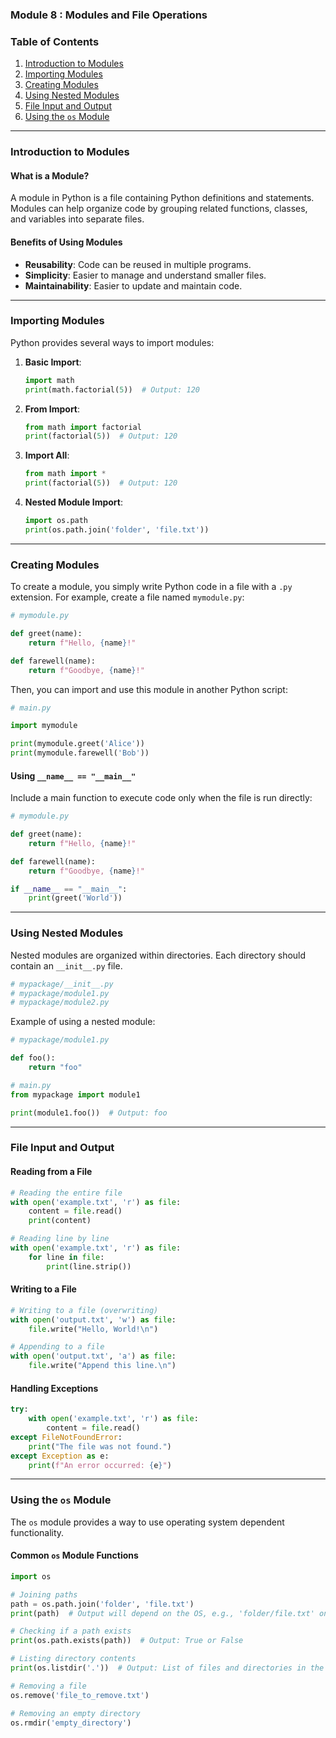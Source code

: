 ### Module 8 : Modules and File Operations

### Table of Contents
1. [Introduction to Modules](#introduction-to-modules)
2. [Importing Modules](#importing-modules)
3. [Creating Modules](#creating-modules)
4. [Using Nested Modules](#using-nested-modules)
5. [File Input and Output](#file-input-and-output)
6. [Using the `os` Module](#using-the-os-module)

---

### Introduction to Modules

#### What is a Module?
A module in Python is a file containing Python definitions and statements. Modules can help organize code by grouping related functions, classes, and variables into separate files.

#### Benefits of Using Modules
- **Reusability**: Code can be reused in multiple programs.
- **Simplicity**: Easier to manage and understand smaller files.
- **Maintainability**: Easier to update and maintain code.

---

### Importing Modules

Python provides several ways to import modules:

1. **Basic Import**:
   ```python
   import math
   print(math.factorial(5))  # Output: 120
   ```

2. **From Import**:
   ```python
   from math import factorial
   print(factorial(5))  # Output: 120
   ```

3. **Import All**:
   ```python
   from math import *
   print(factorial(5))  # Output: 120
   ```

4. **Nested Module Import**:
   ```python
   import os.path
   print(os.path.join('folder', 'file.txt'))
   ```

---

### Creating Modules

To create a module, you simply write Python code in a file with a `.py` extension. For example, create a file named `mymodule.py`:

```python
# mymodule.py

def greet(name):
    return f"Hello, {name}!"

def farewell(name):
    return f"Goodbye, {name}!"
```

Then, you can import and use this module in another Python script:

```python
# main.py

import mymodule

print(mymodule.greet('Alice'))
print(mymodule.farewell('Bob'))
```

#### Using `__name__ == "__main__"`

Include a main function to execute code only when the file is run directly:

```python
# mymodule.py

def greet(name):
    return f"Hello, {name}!"

def farewell(name):
    return f"Goodbye, {name}!"

if __name__ == "__main__":
    print(greet('World'))
```

---

### Using Nested Modules

Nested modules are organized within directories. Each directory should contain an `__init__.py` file.

```python
# mypackage/__init__.py
# mypackage/module1.py
# mypackage/module2.py
```

Example of using a nested module:

```python
# mypackage/module1.py

def foo():
    return "foo"

# main.py
from mypackage import module1

print(module1.foo())  # Output: foo
```

---

### File Input and Output

#### Reading from a File

```python
# Reading the entire file
with open('example.txt', 'r') as file:
    content = file.read()
    print(content)

# Reading line by line
with open('example.txt', 'r') as file:
    for line in file:
        print(line.strip())
```

#### Writing to a File

```python
# Writing to a file (overwriting)
with open('output.txt', 'w') as file:
    file.write("Hello, World!\n")

# Appending to a file
with open('output.txt', 'a') as file:
    file.write("Append this line.\n")
```

#### Handling Exceptions

```python
try:
    with open('example.txt', 'r') as file:
        content = file.read()
except FileNotFoundError:
    print("The file was not found.")
except Exception as e:
    print(f"An error occurred: {e}")
```

---

### Using the `os` Module

The `os` module provides a way to use operating system dependent functionality.

#### Common `os` Module Functions

```python
import os

# Joining paths
path = os.path.join('folder', 'file.txt')
print(path)  # Output will depend on the OS, e.g., 'folder/file.txt' on Unix

# Checking if a path exists
print(os.path.exists(path))  # Output: True or False

# Listing directory contents
print(os.listdir('.'))  # Output: List of files and directories in the current directory

# Removing a file
os.remove('file_to_remove.txt')

# Removing an empty directory
os.rmdir('empty_directory')
```
